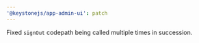 ```yaml
---
'@keystonejs/app-admin-ui': patch
---
```


Fixed `signOut` codepath being called multiple times in succession.
